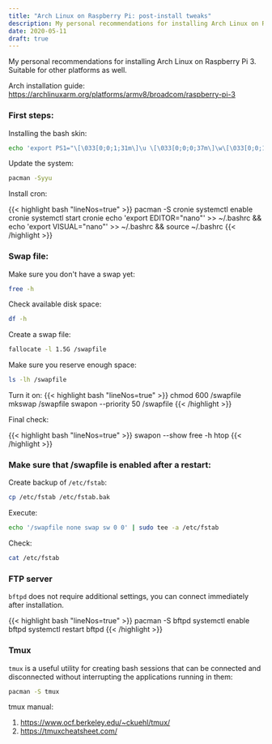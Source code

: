 ```yaml
---
title: "Arch Linux on Raspberry Pi: post-install tweaks"
description: My personal recommendations for installing Arch Linux on Raspberry Pi 3. Suitable for other platforms as well.
date: 2020-05-11
draft: true
---
```


My personal recommendations for installing Arch Linux on Raspberry Pi 3. Suitable for other platforms as well.

Arch installation guide:
https://archlinuxarm.org/platforms/armv8/broadcom/raspberry-pi-3

### First steps:

Installing the bash skin:
```bash
echo 'export PS1="\[\033[0;0;1;31m\]\u \[\033[0;0;0;37m\]\w\[\033[0;0;1;31m\] > \[\033[0;0;0;37m\]"' >> ~/.bashrc && source ~/.bashrc
```

Update the system:
```bash
pacman -Syyu
```

Install cron:

{{< highlight bash "lineNos=true" >}}
pacman -S cronie
systemctl enable cronie
systemctl start cronie
echo 'export EDITOR="nano"' >> ~/.bashrc && echo 'export VISUAL="nano"' >> ~/.bashrc && source ~/.bashrc
{{< /highlight >}}


### Swap file:

Make sure you don't have a swap yet:

```bash
free -h
```

Check available disk space:

```bash
df -h
```

Create a swap file:

```bash
fallocate -l 1.5G /swapfile
```

Make sure you reserve enough space:

```bash
ls -lh /swapfile
```

Turn it on:
{{< highlight bash "lineNos=true" >}}
chmod 600 /swapfile
mkswap /swapfile
swapon --priority 50 /swapfile
{{< /highlight >}}

Final check:

{{< highlight bash "lineNos=true" >}}
swapon --show
free -h
htop
{{< /highlight >}}

### Make sure that /swapfile is enabled after a restart:

Create backup of `/etc/fstab`:

```bash
cp /etc/fstab /etc/fstab.bak
```

Execute:

```bash
echo '/swapfile none swap sw 0 0' | sudo tee -a /etc/fstab
```

Check:

```bash
cat /etc/fstab
```



### FTP server

`bftpd` does not require additional settings, you can connect immediately after installation.

{{< highlight bash "lineNos=true" >}}
pacman -S bftpd
systemctl enable bftpd
systemctl restart bftpd
{{< /highlight >}}




### Tmux

`tmux` is a useful utility for creating bash sessions that can be connected and disconnected without interrupting the applications running in them:

```bash
pacman -S tmux
```

tmux manual:
1. https://www.ocf.berkeley.edu/~ckuehl/tmux/
2. https://tmuxcheatsheet.com/